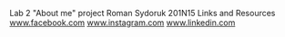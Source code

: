 Lab 2
"About me" project
Roman Sydoruk 201N15
Links and Resources
	www.facebook.com
	www.instagram.com
	www.linkedin.com


